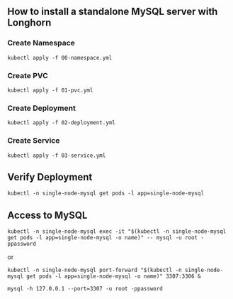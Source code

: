 
## How to install a standalone MySQL server with Longhorn

### Create Namespace
`kubectl apply -f 00-namespace.yml`

### Create PVC
`kubectl apply -f 01-pvc.yml`

### Create Deployment
`kubectl apply -f 02-deployment.yml`

### Create Service
`kubectl apply -f 03-service.yml`

## Verify Deployment
`kubectl -n single-node-mysql get pods -l app=single-node-mysql`

## Access to MySQL
`kubectl -n single-node-mysql exec -it "$(kubectl -n single-node-mysql get pods -l app=single-node-mysql -o name)" -- mysql -u root -ppassword
`

or

`kubectl -n single-node-mysql port-forward "$(kubectl -n single-node-mysql get pods -l app=single-node-mysql -o name)" 3307:3306 &`

`mysql -h 127.0.0.1 --port=3307 -u root -ppassword`

